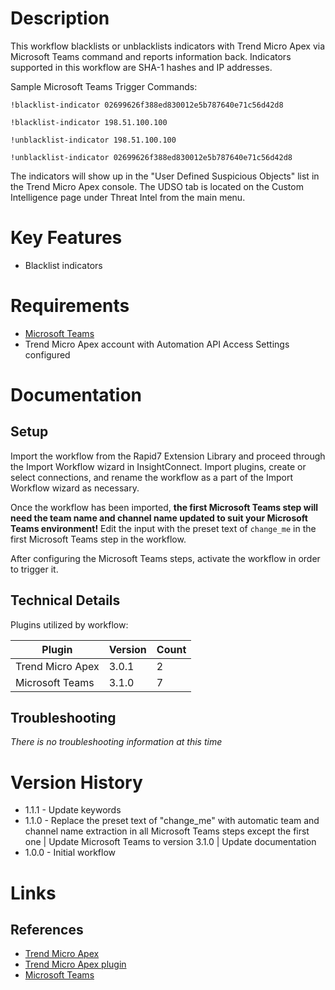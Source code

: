# Description

This workflow blacklists or unblacklists indicators with Trend Micro Apex via Microsoft Teams command and reports information back.
Indicators supported in this workflow are SHA-1 hashes and IP addresses.

Sample Microsoft Teams Trigger Commands:

`!blacklist-indicator 02699626f388ed830012e5b787640e71c56d42d8`

`!blacklist-indicator 198.51.100.100`

`!unblacklist-indicator 198.51.100.100`

`!unblacklist-indicator 02699626f388ed830012e5b787640e71c56d42d8`

The indicators will show up in the "User Defined Suspicious Objects" list in the Trend Micro Apex console.
The UDSO tab is located on the Custom Intelligence page under Threat Intel from the main menu.

# Key Features

* Blacklist indicators

# Requirements

* [Microsoft Teams](https://insightconnect.help.rapid7.com/docs/configure-slack-for-chatops)
* Trend Micro Apex account with Automation API Access Settings configured

# Documentation

## Setup

Import the workflow from the Rapid7 Extension Library and proceed through the Import Workflow wizard in InsightConnect. Import plugins, create or select connections, and rename the workflow as a part of the Import Workflow wizard as necessary.

Once the workflow has been imported, **the first Microsoft Teams step will need the team name and channel name updated to suit your Microsoft Teams environment!** Edit the input with the preset text of `change_me` in the first Microsoft Teams step in the workflow.

After configuring the Microsoft Teams steps, activate the workflow in order to trigger it.
 
## Technical Details

Plugins utilized by workflow:

|Plugin|Version|Count|
|----|----|--------|
|Trend Micro Apex|3.0.1|2|
|Microsoft Teams|3.1.0|7|

## Troubleshooting

_There is no troubleshooting information at this time_

# Version History

* 1.1.1 - Update keywords
* 1.1.0 - Replace the preset text of "change_me" with automatic team and channel name extraction in all Microsoft Teams steps except the first one | Update Microsoft Teams to version 3.1.0 | Update documentation
* 1.0.0 - Initial workflow

# Links

## References

* [Trend Micro Apex](https://www.trendmicro.com/en_us/business/products/user-protection/sps/endpoint.html)
* [Trend Micro Apex plugin](https://extensions.rapid7.com/extension/trendmicro_apex)
* [Microsoft Teams](https://www.microsoft.com/en-us/microsoft-365/microsoft-teams/group-chat-software)
